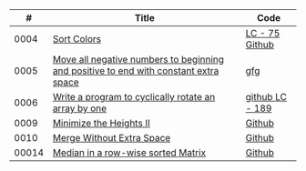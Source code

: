   
  | #  | Title | Code |
  ----  | --- | --- |
  0004  |  <a href="https://leetcode.com/problems/sort-colors/"> Sort Colors | <a href="https://leetcode.com/problems/sort-colors/discuss/1981035/c-solution"> LC - 75 <a href="https://github.com/Pritanjan/Leetcode/blob/main/0001%20-%200100/75.%20Sort%20Colors%20ARRAY%202%20POINTER%20SORTING.cpp"> Github
  0005  |  <a href="https://www.geeksforgeeks.org/move-negative-numbers-beginning-positive-end-constant-extra-space/"> Move all negative numbers to beginning and positive to end with constant extra space | <a href="https://www.geeksforgeeks.org/move-negative-numbers-beginning-positive-end-constant-extra-space/"> gfg
  0006  |  <a href="https://practice.geeksforgeeks.org/problems/cyclically-rotate-an-array-by-one2614/1">Write a program to cyclically rotate an array by one | <a href="https://github.com/Pritanjan/Leetcode/blob/main/DSA%20CH/0007%20Write%20a%20program%20to%20cyclically%20rotate%20an%20array%20by%20one.cpp"> github </a> <a href="https://leetcode.com/problems/rotate-array/">  LC - 189
  0009  | <a href="https://practice.geeksforgeeks.org/problems/minimize-the-heights3351/1">Minimize the Heights II | <a href="https://github.com/Pritanjan/Leetcode/blob/main/DSA%20CH/0009%20Minimize%20the%20Heights%20II.cpp"> Github
  0010  |  <a href="https://practice.geeksforgeeks.org/problems/merge-two-sorted-arrays-1587115620/1"> Merge Without Extra Space | <a href="https://github.com/Pritanjan/Leetcode/blob/main/DSA%20CH/0010%20Merge%20Without%20Extra%20Space.cpp"> Github 
  00014 | <a href="https://practice.geeksforgeeks.org/problems/median-in-a-row-wise-sorted-matrix1527/1"> Median in a row-wise sorted Matrix| <a href="https://github.com/Pritanjan/Leetcode/blob/main/DSA%20CH/0014%20Median%20in%20a%20row-wise%20sorted%20Matrix.cpp"> Github
  
  
